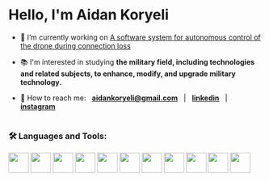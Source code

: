 <h1>Hello, I'm Aidan Koryeli</h1>

- 🎯 I’m currently working on [A software system for autonomous control of the drone during connection loss](https://github.com/aidkor/DACS)

- 📚 I'm interested in studying **the military field, including technologies and related subjects, to enhance, modify, and upgrade military technology.**

- 📡 How to reach me: &nbsp; **aidankoryeli@gmail.com** &nbsp; | &nbsp; **<a href="https://linkedin.com/in/denyskoren" target="blank">linkedin</a>** &nbsp; | &nbsp; **<a href="https://www.instagram.com/aidankoryeli/" target="blank">instagram</a>**

<h1></h1>
<h3 align="left">🛠 Languages and Tools:</h3>
<p>
  <img src="https://cdn.jsdelivr.net/gh/devicons/devicon@latest/icons/c/c-original.svg" width="40" height="40" />          
  <img src="https://cdn.jsdelivr.net/gh/devicons/devicon@latest/icons/cplusplus/cplusplus-original.svg" width="40" height="40" />
  <img src="https://cdn.jsdelivr.net/gh/devicons/devicon@latest/icons/csharp/csharp-original.svg" width="40" height="40" />
  <img src="https://cdn.jsdelivr.net/gh/devicons/devicon@latest/icons/python/python-original.svg" width="40" height="40" />  
  <img src="https://cdn.jsdelivr.net/gh/devicons/devicon@latest/icons/java/java-original.svg" width="40" height="40" />        
  <img src="https://cdn.jsdelivr.net/gh/devicons/devicon@latest/icons/git/git-original.svg" width="40" height="40" />
  <img src="https://cdn.jsdelivr.net/gh/devicons/devicon@latest/icons/html5/html5-original.svg" width="40" height="40" />     
  <img src="https://cdn.jsdelivr.net/gh/devicons/devicon@latest/icons/css3/css3-original.svg" width="40" height="40" />     
  <img src="https://cdn.jsdelivr.net/gh/devicons/devicon@latest/icons/javascript/javascript-original.svg" width="40" height="40" />     
  <img src="https://cdn.jsdelivr.net/gh/devicons/devicon@latest/icons/blender/blender-original.svg" width="40" height="40" />     
  <img src="https://cdn.jsdelivr.net/gh/devicons/devicon@latest/icons/unrealengine/unrealengine-original.svg" width="40" height="40" />     
</p>
          
          
          
          
